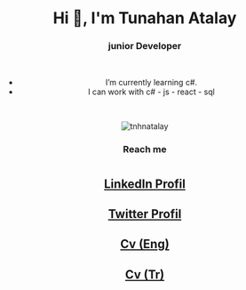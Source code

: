 <div align="center">
<h1> Hi 👋, I'm Tunahan Atalay </h1>


<h3> junior Developer</h3>

</br>

-  I’m currently learning c#.
-  I can work with c# - js - react - sql
 
</br>

<p>
	<img src="https://github-readme-stats.vercel.app/api/top-langs?username=tnhnatalay&show_icons=true&locale=en&layout=compact" alt="tnhnatalay" />
</p>

<h3>Reach me</h3>

#
## [LinkedIn Profil](https://www.linkedin.com/in/tnhnatalay/)
## [Twitter Profil](https://twitter.com/_monkgyatso)
## [Cv (Eng)](cv/Tunahan_Atalay_Cv_Eng.pdf)
## [Cv (Tr)](cv/Tunahan_Atalay_Cv_Tr.pdf)


</div>
